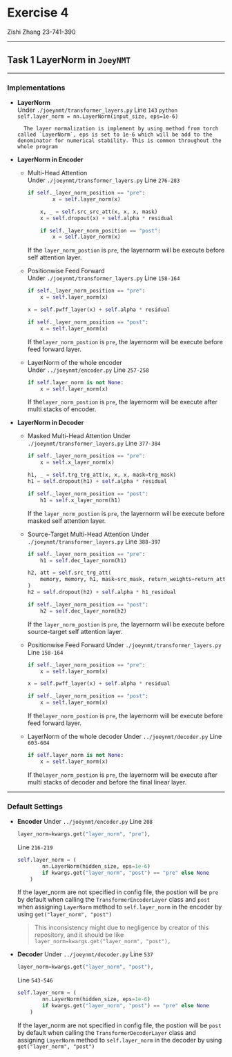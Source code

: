 # Exercise 4

Zishi Zhang
23-741-390

---

## Task 1 LayerNorm in `JoeyNMT`  

---

### Implementations  

- **LayerNorm**  
        Under `./joeynmt/transformer_layers.py` Line `143`
        ```python
        self.layer_norm = nn.LayerNorm(input_size, eps=1e-6)
        ```

        The layer normalization is implement by using method from torch called `LayerNorm`, eps is set to 1e-6 which will be add to the denominator for numerical stability. This is common throughout the whole program

- **LayerNorm in Encoder**
    - Multi-Head Attention  
        Under `./joeynmt/transformer_layers.py` Line `276-283`  
        ```python
        if self._layer_norm_position == "pre":
                x = self.layer_norm(x)

            x, _ = self.src_src_att(x, x, x, mask)
            x = self.dropout(x) + self.alpha * residual

            if self._layer_norm_position == "post":
                x = self.layer_norm(x)
        ```  
          
        If the `layer_norm_postion` is `pre`, the layernorm will be execute before self attention layer.
    
    - Positionwise Feed Forward  
        Under `./joeynmt/transformer_layers.py` Line `158-164`  
        ```python
        if self._layer_norm_position == "pre":
            x = self.layer_norm(x)

        x = self.pwff_layer(x) + self.alpha * residual

        if self._layer_norm_position == "post":
            x = self.layer_norm(x)
        ```  
          
        If the`layer_norm_postion` is `pre`, the layernorm will be execute before feed forward layer.
    
    - LayerNorm of the whole encoder  
        Under `../joeynmt/encoder.py` Line `257-258`  
        ```python
        if self.layer_norm is not None:
            x = self.layer_norm(x)
        ```  
          
        If the`layer_norm_postion` is `pre`, the layernorm will be execute after multi stacks of encoder.

- **LayerNorm in Decoder**
    - Masked Multi-Head Attention
        Under `./joeynmt/transformer_layers.py` Line `377-384`
        ```python
        if self._layer_norm_position == "pre":
            x = self.x_layer_norm(x)

        h1, _ = self.trg_trg_att(x, x, x, mask=trg_mask)
        h1 = self.dropout(h1) + self.alpha * residual

        if self._layer_norm_position == "post":
            h1 = self.x_layer_norm(h1)
        ```

        If the `layer_norm_postion` is `pre`, the layernorm will be execute before masked self attention layer.
    
    - Source-Target Multi-Head Attention
        Under `./joeynmt/transformer_layers.py` Line `388-397`
        ```python
        if self._layer_norm_position == "pre":
            h1 = self.dec_layer_norm(h1)

        h2, att = self.src_trg_att(
            memory, memory, h1, mask=src_mask, return_weights=return_attention
        )
        h2 = self.dropout(h2) + self.alpha * h1_residual

        if self._layer_norm_position == "post":
            h2 = self.dec_layer_norm(h2)
        ```

        If the `layer_norm_postion` is `pre`, the layernorm will be execute before source-target self attention layer.
    
    - Positionwise Feed Forward
        Under `./joeynmt/transformer_layers.py` Line `158-164`
        ```python
        if self._layer_norm_position == "pre":
            x = self.layer_norm(x)

        x = self.pwff_layer(x) + self.alpha * residual

        if self._layer_norm_position == "post":
            x = self.layer_norm(x)
        ```

        If the`layer_norm_postion` is `pre`, the layernorm will be execute before feed forward layer.
    
    - LayerNorm of the whole decoder
        Under `../joeynmt/decoder.py` Line `603-604`
        ```python
        if self.layer_norm is not None:
            x = self.layer_norm(x)
        ```

        If the`layer_norm_postion` is `pre`, the layernorm will be execute after multi stacks of decoder and before the final linear layer.

---

### Default Settings

- **Encoder**
    Under `../joeynmt/encoder.py` Line `208`
    ```python
    layer_norm=kwargs.get("layer_norm", "pre"),
    ```

    Line `216-219`
    ```python
    self.layer_norm = (
            nn.LayerNorm(hidden_size, eps=1e-6)
            if kwargs.get("layer_norm", "post") == "pre" else None
        )
    ```

    If the layer_norm are not specified in config file, the postion will be `pre` by default when calling the `TransformerEncoderLayer` class and `post` when assigning `LayerNorm` method to `self.layer_norm` in the encoder by using `get("layer_norm", "post")`
    
    > This inconsistency might due to negligence by creator of this repository, and it should be like `layer_norm=kwargs.get("layer_norm", "post"),`

- **Decoder**
    Under `../joeynmt/decoder.py` Line `537`
    ```python
    layer_norm=kwargs.get("layer_norm", "post"),
    ```

    Line `543-546`
    ```python
    self.layer_norm = (
            nn.LayerNorm(hidden_size, eps=1e-6)
            if kwargs.get("layer_norm", "post") == "pre" else None
        )
    ```

    If the layer_norm are not specified in config file, the postion will be `post` by default when calling the `TransformerDecoderLayer` class and assigning `LayerNorm` method to `self.layer_norm` in the decoder by using `get("layer_norm", "post")`